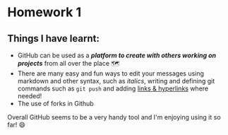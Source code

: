 # Homework 1
## Things I have learnt:
  - GitHub can be used as a ***platform to create with others working on projects*** from all over the place 🗺️
  - There are many easy and fun ways to edit your messages using markdown and other syntax, such as *italics*, writing and defining git commands such as `git push` and adding [links & hyperlinks](https://www.bing.com/images/search?view=detailV2&ccid=tU61%2f1Ph&id=43A88472FFF66D7848E9E1AD7FA3CFF80B79315A&thid=OIP.tU61_1PhCYrvgc1h1rdslAHaLG&mediaurl=https%3a%2f%2fi1.wp.com%2fwww.coolcatteacher.com%2fwp-content%2fuploads%2f2018%2f08%2f20-Tech-Tips-for-Teachers-2.png%3ffit%3d735%252C1102%26ssl%3d1&cdnurl=https%3a%2f%2fth.bing.com%2fth%2fid%2fR.b54eb5ff53e1098aef81cd61d6b76c94%3frik%3dWjF5C%252fjPo3%252bt4Q%26pid%3dImgRaw%26r%3d0&exph=1102&expw=735&q=useful+tech+tips&simid=608019382244091642&FORM=IRPRST&ck=80E641846533132504E93EA092D43793&selectedIndex=1&ajaxhist=0&ajaxserp=0) where needed! 
  - The use of forks in Github

Overall GitHub seems to be a very handy tool and I'm enjoying using it so far! 😄
